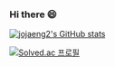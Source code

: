 ### Hi there 😄

[![jojaeng2's GitHub stats](https://github-readme-stats.vercel.app/api?username=jojaeng2)](https://github.com/anuraghazra/github-readme-stats)

[![Solved.ac
프로필](http://mazassumnida.wtf/api/v2/generate_badge?boj=ds4ouj)](https://solved.ac/ds4ouj)
